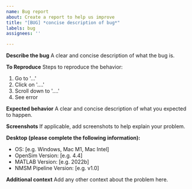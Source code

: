 ```yaml
---
name: Bug report
about: Create a report to help us improve
title: "[BUG] *concise description of bug*"
labels: bug
assignees: ''

---
```


**Describe the bug**
A clear and concise description of what the bug is.

**To Reproduce**
Steps to reproduce the behavior:
1. Go to '...'
2. Click on '....'
3. Scroll down to '....'
4. See error

**Expected behavior**
A clear and concise description of what you expected to happen.

**Screenshots**
If applicable, add screenshots to help explain your problem.

**Desktop (please complete the following information):**
 - OS: [e.g. Windows, Mac M1, Mac Intel]
 - OpenSim Version: [e.g. 4.4]
 - MATLAB Version: [e.g. 2022b]
 - NMSM Pipeline Version: [e.g. v1.0]

**Additional context**
Add any other context about the problem here.

